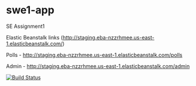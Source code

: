 # swe1-app
SE  Assignment1

Elastic Beanstalk links (http://staging.eba-nzzrhmee.us-east-1.elasticbeanstalk.com/)

Polls - http://staging.eba-nzzrhmee.us-east-1.elasticbeanstalk.com/polls

Admin - http://staging.eba-nzzrhmee.us-east-1.elasticbeanstalk.com/admin


[![Build Status](https://app.travis-ci.com/vamshinaik309/swe1-app.svg?branch=main)](https://app.travis-ci.com/vamshinaik309/swe1-app)
